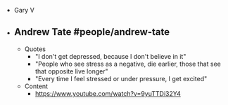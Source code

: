 - Gary V
- Andrew Tate #people/andrew-tate
	- 
	- Quotes
		- "I don't get depressed, because I don't believe in it"
		- "People who see stress as a negative, die earlier, those that see that opposite live longer"
		- "Every time I feel stressed or under pressure, I get excited"
	- Content
		- https://www.youtube.com/watch?v=9yuTTDi32Y4